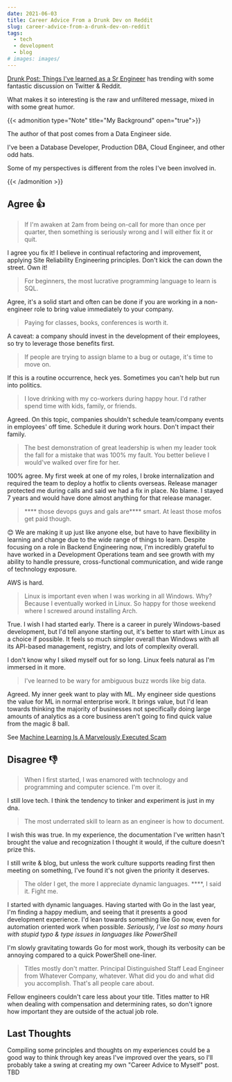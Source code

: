 ```yaml
---
date: 2021-06-03
title: Career Advice From a Drunk Dev on Reddit
slug: career-advice-from-a-drunk-dev-on-reddit
tags:
  - tech
  - development
  - blog
# images: images/
---
```


[Drunk Post: Things I've learned as a Sr Engineer](https://www.reddit.com/r/ExperiencedDevs/comments/nmodyl/drunk_post_things_ive_learned_as_a_sr_engineer/) has trending with some fantastic discussion on Twitter & Reddit.

What makes it so interesting is the raw and unfiltered message, mixed in with some great humor.

{{< admonition type="Note" title="My Background" open="true">}}

The author of that post comes from a Data Engineer side.

I've been a Database Developer, Production DBA, Cloud Engineer, and other odd hats.

Some of my perspectives is different from the roles I've been involved in.

{{< /admonition >}}

## Agree 👍

> If I'm awaken at 2am from being on-call for more than once per quarter, then something is seriously wrong and I will either fix it or quit.

I agree you fix it!
I believe in continual refactoring and improvement, applying Site Reliability Engineering principles.
Don't kick the can down the street.
Own it!

> For beginners, the most lucrative programming language to learn is SQL.

Agree, it's a solid start and often can be done if you are working in a non-engineer role to bring value immediately to your company.

> Paying for classes, books, conferences is worth it.

A caveat: a company should invest in the development of their employees, so try to leverage those benefits first.

> If people are trying to assign blame to a bug or outage, it's time to move on.

If this is a routine occurrence, heck yes.
Sometimes you can't help but run into politics.

> I love drinking with my co-workers during happy hour. I'd rather spend time with kids, family, or friends.

Agreed.
On this topic, companies shouldn't schedule team/company events in employees' off time.
Schedule it during work hours.
Don't impact their family.

> The best demonstration of great leadership is when my leader took the fall for a mistake that was 100% my fault. You better believe I would've walked over fire for her.

100% agree. My first week at one of my roles, I broke internalization and required the team to deploy a hotfix to clients overseas.
Release manager protected me during calls and said we had a fix in place. No blame.
I stayed 7 years and would have done almost anything for that release manager.

> **** those devops guys and gals are**** smart. At least those mofos get paid though.

😊 We are making it up just like anyone else, but have to have flexibility in learning and change due to the wide range of things to learn.
Despite focusing on a role in Backend Engineering now, I'm incredibly grateful to have worked in a Development Operations team and see growth with my ability to handle pressure, cross-functional communication, and wide range of technology exposure.

AWS is hard.

> Linux is important even when I was working in all Windows. Why? Because I eventually worked in Linux. So happy for those weekend where I screwed around installing Arch.

True. I wish I had started early.
There is a career in purely Windows-based development, but I'd tell anyone starting out, it's better to start with Linux as a choice if possible.
It feels so much simpler overall than Windows with all its API-based management, registry, and lots of complexity overall.

I don't know why I siked myself out for so long.
Linux feels natural as I'm immersed in it more.

> I've learned to be wary for ambiguous buzz words like big data.

Agreed.
My inner geek want to play with ML.
My engineer side questions the value for ML in normal enterprise work.
It brings value, but I'd lean towards thinking the majority of businesses not specifically doing large amounts of analytics as a core business aren't going to find quick value from the magic 8 ball.

See [Machine Learning Is A Marvelously Executed Scam](https://www.lastweekinaws.com/blog/machine-learning-is-a-marvelously-executed-scam/)

## Disagree 👎

> When I first started, I was enamored with technology and programming and computer science. I'm over it.

I still love tech.
I think the tendency to tinker and experiment is just in my dna.

> The most underrated skill to learn as an engineer is how to document.

I wish this was true.
In my experience, the documentation I've written hasn't brought the value and recognization I thought it would, if the culture doesn't prize this.

I still write & blog, but unless the work culture supports reading first then meeting on something, I've found it's not given the priority it deserves.

> The older I get, the more I appreciate dynamic languages. ****, I said it. Fight me.

I started with dynamic languages.
Having started with Go in the last year, I'm finding a happy medium, and seeing that it presents a good development experience.
I'd lean towards something like Go now, even for automation oriented work when possible.
_Seriously, I've lost so many hours with stupid typo & type issues in languages like PowerShell_

I'm slowly gravitating towards Go for most work, though its verbosity can be annoying compared to a quick PowerShell one-liner.

> Titles mostly don't matter. Principal Distinguished Staff Lead Engineer from Whatever Company, whatever. What did you do and what did you accomplish. That's all people care about.

Fellow engineers couldn't care less about your title.
Titles matter to HR when dealing with compensation and determining rates, so don't ignore how important they are outside of the actual job role.

## Last Thoughts

Compiling some principles and thoughts on my experiences could be a good way to think through key areas I've improved over the years, so I'll probably take a swing at creating my own "Career Advice to Myself" post. TBD
